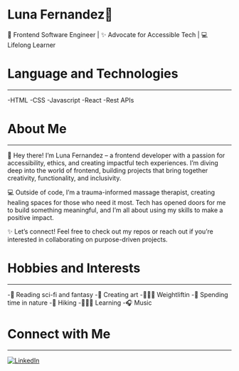 # Luna Fernandez🌙
🌌 Frontend Software Engineer | ✨ Advocate for Accessible Tech | 💻 Lifelong Learner

<!--
**LunaVolcan/LunaVolcan** is a ✨ _special_ ✨ repository because its `README.md` (this file) appears on your GitHub profile.
-->
# Language and Technologies
---
-HTML 
-CSS
-Javascript 
-React
-Rest APIs

# About Me
---
👋 Hey there! I’m Luna Fernandez – a frontend developer with a passion for accessibility, ethics, and creating impactful tech experiences. I’m diving deep into the world of frontend, building projects that bring together creativity, functionality, and inclusivity.

💻 Outside of code, I’m a trauma-informed massage therapist, creating healing spaces for those who need it most. Tech has opened doors for me to build something meaningful, and I’m all about using my skills to make a positive impact.

✨ Let’s connect! Feel free to check out my repos or reach out if you’re interested in collaborating on purpose-driven projects.

# Hobbies and Interests 
---
-📖 Reading sci-fi and fantasy 
-🎨 Creating art 
-🏋🏽‍♂️ Weightliftin 
-🌲 Spending time in nature 
-🥾 Hiking 
-👩🏽‍🏫 Learning 
-🎧 Music 

# Connect with Me 
---
<a href="https://www.linkedin.com/in/luna-fernandez/" target="_blank">
    <img src="https://img.shields.io/badge/LinkedIn-0077B5?style=for-the-badge&logo=linkedin&logoColor=white" alt="LinkedIn">
</a>



